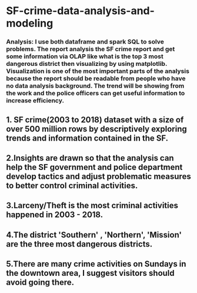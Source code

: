 # SF-crime-data-analysis-and-modeling

### Analysis: I use both dataframe and spark SQL to solve problems. The report analysis the SF crime report and get some information via OLAP like what is the top 3 most dangerous district then visualizing by using matplotlib. Visualization is one of the most important parts of the analysis because the report should be readable from people who have no data analysis background. The trend will be showing from the work and the police officers can get useful information to increase efficiency.


## 1. SF crime(2003 to 2018) dataset with a size of over 500 million rows by descriptively exploring trends and information contained in the SF.
## 2.Insights are drawn so that the analysis can help the SF government and police department develop tactics and adjust problematic measures to better control criminal activities.
## 3.Larceny/Theft is the most criminal activities happened in 2003 - 2018.
## 4.The district 'Southern' , 'Northern', 'Mission' are the three most dangerous districts.
## 5.There are many crime activities on Sundays in the downtown area, I suggest visitors should avoid going there.
